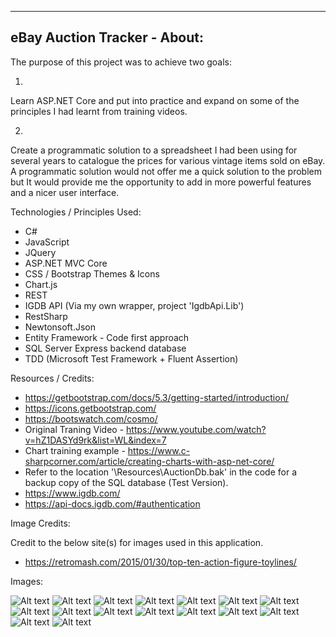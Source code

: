 -----------------------------------------
eBay Auction Tracker - About:
-----------------------------------------

The purpose of this project was to achieve two goals:

1)

Learn ASP.NET Core and put into practice and expand on some of the principles I had learnt from training videos.

2)

Create a programmatic solution to a spreadsheet I had been using for several years to catalogue the prices for various vintage items sold on eBay.  A programmatic solution would not offer me a quick solution to the problem but It would provide me the opportunity to add in more powerful features and a nicer user interface.

Technologies / Principles Used:

- C#
- JavaScript
- JQuery
- ASP.NET MVC Core
- CSS / Bootstrap Themes & Icons
- Chart.js
- REST
- IGDB API (Via my own wrapper, project 'IgdbApi.Lib')
- RestSharp
- Newtonsoft.Json
- Entity Framework - Code first approach
- SQL Server Express backend database
- TDD (Microsoft Test Framework + Fluent Assertion)

Resources / Credits:

- https://getbootstrap.com/docs/5.3/getting-started/introduction/
- https://icons.getbootstrap.com/
- https://bootswatch.com/cosmo/
- Original Traning Video - https://www.youtube.com/watch?v=hZ1DASYd9rk&list=WL&index=7
- Chart training example - https://www.c-sharpcorner.com/article/creating-charts-with-asp-net-core/
- Refer to the location '\Resources\AuctionDb.bak' in the code for a backup copy of the SQL database (Test Version).
- https://www.igdb.com/
- https://api-docs.igdb.com/#authentication

Image Credits:

Credit to the below site(s) for images used in this application.

- https://retromash.com/2015/01/30/top-ten-action-figure-toylines/

Images:

![Alt text](Images/AuctionTrackerStart1.jpg)
![Alt text](Images/AuctionTrackerStart2.jpg)
![Alt text](Images/AuctionTrackerToy1.jpg)
![Alt text](Images/AuctionTrackerToy2.jpg)
![Alt text](Images/AuctionTrackerToy3.jpg)
![Alt text](Images/AuctionTrackerGame1.jpg)
![Alt text](Images/AuctionTrackerGame2.jpg)
![Alt text](Images/AuctionTrackerGame3.jpg)
![Alt text](Images/AuctionTrackerGame4.jpg)
![Alt text](Images/AuctionTrackerGame5.jpg)
![Alt text](Images/AuctionTrackerCrud1.jpg)
![Alt text](Images/AuctionTrackerCrud2.jpg)
![Alt text](Images/AuctionTrackerCrud3.jpg)
![Alt text](Images/AuctionTrackerEnd1.jpg)
![Alt text](Images/AuctionTrackerEnd2.jpg)
![Alt text](Images/AuctionTrackerEnd3.jpg)


